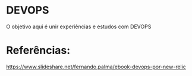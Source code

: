 # DEVOPS
O objetivo aqui é unir experiências e estudos com DEVOPS

# Referências:
https://www.slideshare.net/fernando.palma/ebook-devops-por-new-relic

